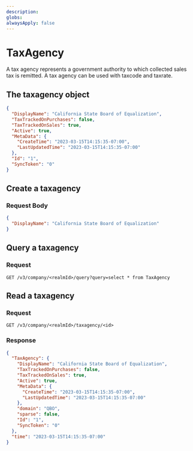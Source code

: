 ```yaml
---
description: 
globs: 
alwaysApply: false
---
```

# TaxAgency

A tax agency represents a government authority to which collected sales tax is remitted. A tax agency can be used with taxcode and taxrate.

## The taxagency object

```json
{
  "DisplayName": "California State Board of Equalization",
  "TaxTrackedOnPurchases": false,
  "TaxTrackedOnSales": true,
  "Active": true,
  "MetaData": {
    "CreateTime": "2023-03-15T14:15:35-07:00",
    "LastUpdatedTime": "2023-03-15T14:15:35-07:00"
  },
  "Id": "1",
  "SyncToken": "0"
}
```

## Create a taxagency

### Request Body

```json
{
  "DisplayName": "California State Board of Equalization"
}
```

## Query a taxagency

### Request

```
GET /v3/company/<realmId>/query?query=select * from TaxAgency
```

## Read a taxagency

### Request

```
GET /v3/company/<realmId>/taxagency/<id>
```

### Response

```json
{
  "TaxAgency": {
    "DisplayName": "California State Board of Equalization",
    "TaxTrackedOnPurchases": false,
    "TaxTrackedOnSales": true,
    "Active": true,
    "MetaData": {
      "CreateTime": "2023-03-15T14:15:35-07:00",
      "LastUpdatedTime": "2023-03-15T14:15:35-07:00"
    },
    "domain": "QBO",
    "sparse": false,
    "Id": "1",
    "SyncToken": "0"
  },
  "time": "2023-03-15T14:15:35-07:00"
}
```
